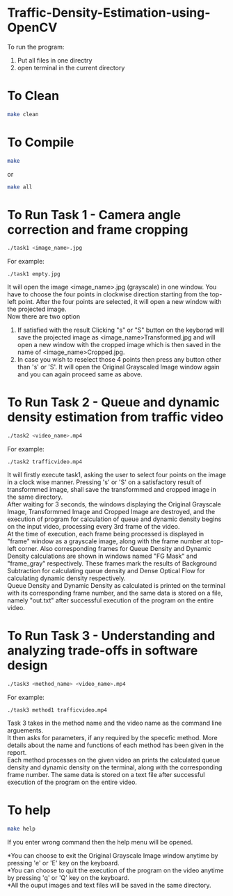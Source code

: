 # Traffic-Density-Estimation-using-OpenCV

To run the program:
1. Put all files in one directry
2. open terminal in the current directory
# To Clean 
```bash
make clean
```
# To Compile
```bash
make
```
or
```bash
make all
```
# To Run Task 1 - Camera angle correction and frame cropping
```bash
./task1 <image_name>.jpg
```
For example:
```
./task1 empty.jpg
```
It will open the image <image_name>.jpg (grayscale) in one window. You have to choose the four points in clockwise direction starting from the top-left point. After the four points are selected, it will open a new window with the projected image.</br> 
Now there are two option</br>
1. If satisfied with the result Clicking "s" or "S" button on the keyborad will save the projected image as <image_name>Transformed.jpg and will open a new window with the cropped image which is then saved in the name of <image_name>Cropped.jpg.</br>
2. In case you wish to reselect those 4 points then press any button other than 's' or 'S'. It will open the Original Grayscaled Image window again and you can again proceed same as above.</br>

# To Run Task 2 - Queue and dynamic density estimation from traffic video
```bash
./task2 <video_name>.mp4
```
For example:
```
./task2 trafficvideo.mp4
```
It will firstly execute task1, asking the user to select four points on the image in a clock wise manner. Pressing 's' or 'S' on a satisfactory result of transformmed image, shall save the transformmed and cropped image in the same directory.</br>
After waiting for 3 seconds, the windows displaying the Original Grayscale Image, Transformmed Image and Cropped Image are destroyed, and the execution of program for calculation of queue and dynamic density begins on the input video, processing every 3rd frame of the video.</br>
At the time of execution, each frame being processed is displayed in "frame" window as a grayscale image, along with the frame number at top-left corner. Also corresponding frames for Queue Density and Dynamic Density calculations are shown in windows named "FG Mask" and "frame_gray" respectively. These frames mark the results of Background Subtraction for calculating queue density and Dense Optical Flow for calculating dynamic density respectively.</br>
Queue Density and Dynamic Density as calculated is printed on the terminal with its corresponding frame number, and the same data is stored on a file, namely "out.txt" after successful execution of the program on the entire video.</br>

# To Run Task 3 - Understanding and analyzing trade-offs in software design
```bash
./task3 <method_name> <video_name>.mp4
```
For example:
```
./task3 method1 trafficvideo.mp4
```
Task 3 takes in the method name and the video name as the command line arguements.</br>
It then asks for parameters, if any required by the specefic method. More details about the name and functions of each method has been given in the report.</br>
Each method processes on the given video an prints the calculated queue density and dynamic density on the terminal, along with the corresponding frame number. The same data is stored on a text file after successful execution of the program on the entire video.</br>

# To help
```bash
make help
```
If you enter wrong command then the help menu will be opened.

*You can choose to exit the Original Grayscale Image window anytime by pressing 'e' or 'E' key on the keyboard.</br>
*You can choose to quit the execution of the program on the video anytime by pressing 'q' or 'Q' key on the keyboard.</br>
*All the ouput images and text files will be saved in the same directory.</br>

